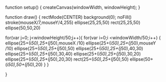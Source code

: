 function setup() {
  createCanvas(windowWidth, windowHeight);
}

function draw() {
  rectMode(CENTER) 
  background(0);
  noFill()
  stroke(mouseX/7,mouseY/4,255)
  ellipse(25,25,50)
  rect(25,25,50)
  ellipse(50,50,20)
  
for(var j=0; j<windowHeight/50;j++){
  for(var i=0;i <windowWidth/50;i++) {
    ellipse(25+(i*50),25+(j*50),mouseX /10)
    ellipse(25+(i*50),25+(j*50),mouseY /10)
    ellipse(25+(i*50),25+(j*50),50)
    ellipse(25+(i*50),25+(j*50),40,30)
    ellipse(25+(i*50),25+(j*50),30,40)
    ellipse(25+(i*50),25+(j*50),30,20)
    ellipse(25+(i*50),25+(j*50),20,30)
    rect(25+(i*50),25+(j*50),50)
    ellipse(50+(i*50),50+(j*50),20)
    } 
  }

}
